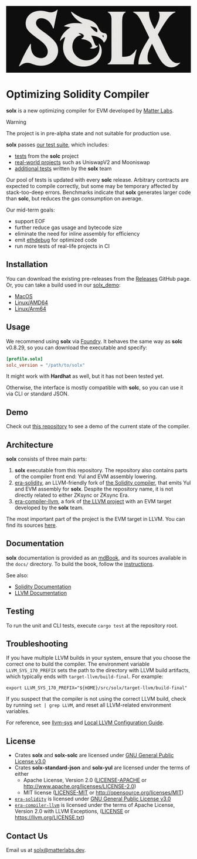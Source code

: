 <div align="center">
  <img src=".github/assets/logo.png" alt="solx logo" />
</div>

# Optimizing Solidity Compiler

**solx** is a new optimizing compiler for EVM developed by [Matter Labs](https://matter-labs.io/).

> [!WARNING]  
> The project is in pre-alpha state and not suitable for production use.

**solx** passes [our test suite](https://github.com/matter-labs/era-compiler-tester), which includes:

- [tests](https://github.com/ethereum/solidity/tree/develop/test/libsolidity/semanticTests) from the **solc** project
- [real-world projects](https://github.com/matter-labs/era-compiler-tests/tree/main/solidity/complex/defi) such as UniswapV2 and Mooniswap
- [additional tests](https://github.com/matter-labs/era-compiler-tests/tree/main/solidity) written by the **solx** team

Our pool of tests is updated with every **solc** release. Arbitrary contracts are expected to compile correctly, but some may be temporary affected by stack-too-deep errors. Benchmarks indicate that **solx** generates larger code than **solc**, but reduces the gas consumption on average.

Our mid-term goals:

- support EOF
- further reduce gas usage and bytecode size
- eliminate the need for inline assembly for efficiency
- emit [ethdebug](https://ethdebug.github.io/format/index.html) for optimized code
- run more tests of real-life projects in CI

## Installation

You can download the existing pre-releases from the [Releases](https://github.com/matter-labs/solx/releases) GitHub page.
Or, you can take a build used in our [solx_demo](https://github.com/popzxc/solx_demo):

- [MacOS](https://github.com/matter-labs/solx/releases/download/d5a98e5/solx-macosx)
- [Linux/AMD64](https://github.com/matter-labs/solx/releases/download/d5a98e5/solx-linux-amd64-gnu)
- [Linux/Arm64](https://github.com/matter-labs/solx/releases/download/d5a98e5/solx-linux-arm64-gnu)

## Usage

We recommend using **solx** via [Foundry](https://github.com/foundry-rs/foundry). It behaves the same way as
**solc** v0.8.29, so you can download the executable and specify:

```toml
[profile.solx]
solc_version = "/path/to/solx"
```

It might work with **Hardhat** as well, but it has not been tested yet.

Otherwise, the interface is mostly compatible with **solc**, so you can use it via CLI or standard JSON.

## Demo

Check out [this repository](https://github.com/popzxc/solx_demo) to see a demo of the current state of the compiler.

## Architecture

**solx** consists of three main parts:

1. **solx** executable from this repository. The repository also contains parts of the compiler front end: Yul and EVM assembly lowering.
2. [era-solidity](https://github.com/matter-labs/era-solidity/), an LLVM-friendly fork of [the Solidity compiler](https://github.com/ethereum/solidity),
  that emits Yul and EVM assembly for **solx**. Despite the repository name, it is not directly related to either ZKsync or ZKsync Era.
3. [era-compiler-llvm](https://github.com/matter-labs/era-compiler-llvm), a fork of [the LLVM project](https://github.com/llvm/llvm-project)
  with an EVM target developed by the **solx** team.

The most important part of the project is the EVM target in LLVM. You can find its sources [here](https://github.com/matter-labs/era-compiler-llvm/tree/main/llvm/lib/Target/EVM).

## Documentation

**solx** documentation is provided as an [mdBook](https://github.com/rust-lang/mdBook), and its sources available in the `docs/` directory.
To build the book, follow the [instructions](./docs/README.md).

See also:

- [Solidity Documentation](https://docs.soliditylang.org/en/latest/)
- [LLVM Documentation](https://llvm.org/docs/)

## Testing

To run the unit and CLI tests, execute `cargo test` at the repository root.

## Troubleshooting

If you have multiple LLVM builds in your system, ensure that you choose the correct one to build the compiler.
The environment variable `LLVM_SYS_170_PREFIX` sets the path to the directory with LLVM build artifacts, which typically ends with `target-llvm/build-final`.
For example:

```shell
export LLVM_SYS_170_PREFIX="${HOME}/src/solx/target-llvm/build-final"
```

If you suspect that the compiler is not using the correct LLVM build, check by running `set | grep LLVM`, and reset all LLVM-related environment variables.

For reference, see [llvm-sys](https://crates.io/crates/llvm-sys) and [Local LLVM Configuration Guide](https://llvm.org/docs/GettingStarted.html#local-llvm-configuration).

## License

- Crates **solx** and **solx-solc** are licensed under [GNU General Public License v3.0](./solx/LICENSE.txt)
- Crates **solx-standard-json** and **solx-yul** are licensed under the terms of either
  - Apache License, Version 2.0 ([LICENSE-APACHE](./solx-standard-json/LICENSE-APACHE) or <http://www.apache.org/licenses/LICENSE-2.0>)
  - MIT license ([LICENSE-MIT](./solx-standard-json/LICENSE-MIT) or <http://opensource.org/licenses/MIT>)
- [`era-solidity`](https://github.com/matter-labs/era-solidity/) is licensed under [GNU General Public License v3.0](https://github.com/matter-labs/era-solidity/blob/0.8.29/LICENSE.txt)
- [`era-compiler-llvm`](https://github.com/matter-labs/era-compiler-llvm) is licensed under the terms of Apache License, Version 2.0 with LLVM Exceptions, ([LICENSE](https://github.com/matter-labs/era-compiler-llvm/blob/main/LICENSE) or https://llvm.org/LICENSE.txt)

## Contact Us

Email us at [solx@matterlabs.dev](mailto:solx@matterlabs.dev).
